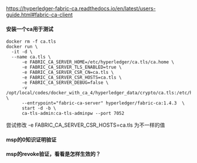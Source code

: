 https://hyperledger-fabric-ca.readthedocs.io/en/latest/users-guide.html#fabric-ca-client


#### 安装一个ca用于测试

```shell script
docker rm -f ca.tls
docker run \
  -it -d \
  --name ca.tls \
      -e FABRIC_CA_SERVER_HOME=/etc/hyperledger/ca.tls/ca.home \
      -e FABRIC_CA_SERVER_TLS_ENABLED=true \
      -e FABRIC_CA_SERVER_CSR_CN=ca.tls \
      -e FABRIC_CA_SERVER_CSR_HOSTS=ca.tls \
      -e FABRIC_CA_SERVER_DEBUG=false \
      -v /opt/local/codes/docker_with_ca_4/hyperledger_data/crypto/ca.tls:/etc/hyperledger/ca.tls \
      --entrypoint="fabric-ca-server" hyperledger/fabric-ca:1.4.3  \
      start -d -b \
      ca-tls-admin:ca-tls-adminpw --port 7052
```

尝试修改 -e FABRIC_CA_SERVER_CSR_HOSTS=ca.tls 为不一样的值

#### msp的0知识证明验证
#### msp的revoke验证，看看是怎样生效的？